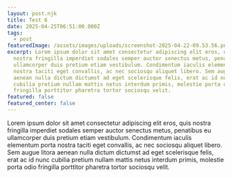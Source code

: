 ```yaml
---
layout: post.njk
title: Test 6
date: 2025-04-25T06:51:00.000Z
tags:
  - post
featuredImage: /assets/images/uploads/screenshot-2025-04-22-09.53.56.png
excerpt: Lorem ipsum dolor sit amet consectetur adipiscing elit eros, quis
  nostra fringilla imperdiet sodales semper auctor senectus metus, penatibus eu
  ullamcorper duis pretium etiam vestibulum. Condimentum iaculis elementum porta
  nostra taciti eget convallis, ac nec sociosqu aliquet libero. Sem augue litora
  aenean nulla dictum dictumst ad eget scelerisque felis, erat ac id nunc
  cubilia pretium nullam mattis netus interdum primis, molestie porta odio
  fringilla porttitor pharetra tortor sociosqu velit.
featured: false
featured_center: false
---
```

Lorem ipsum dolor sit amet consectetur adipiscing elit eros, quis nostra fringilla imperdiet sodales semper auctor senectus metus, penatibus eu ullamcorper duis pretium etiam vestibulum. Condimentum iaculis elementum porta nostra taciti eget convallis, ac nec sociosqu aliquet libero. Sem augue litora aenean nulla dictum dictumst ad eget scelerisque felis, erat ac id nunc cubilia pretium nullam mattis netus interdum primis, molestie porta odio fringilla porttitor pharetra tortor sociosqu velit.
